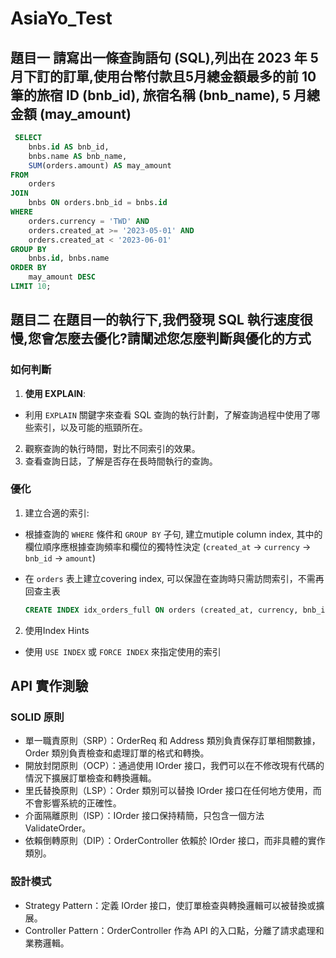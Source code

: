 # AsiaYo_Test

## 題目一 請寫出一條查詢語句 (SQL),列出在 2023 年 5 月下訂的訂單,使用台幣付款且5月總金額最多的前 10 筆的旅宿 ID (bnb_id), 旅宿名稱 (bnb_name), 5 月總金額 (may_amount)

```sql
 SELECT 
    bnbs.id AS bnb_id,
    bnbs.name AS bnb_name,
    SUM(orders.amount) AS may_amount
FROM 
    orders
JOIN 
    bnbs ON orders.bnb_id = bnbs.id
WHERE 
    orders.currency = 'TWD' AND
    orders.created_at >= '2023-05-01' AND 
    orders.created_at < '2023-06-01'
GROUP BY 
    bnbs.id, bnbs.name
ORDER BY 
    may_amount DESC
LIMIT 10; 
```


## 題目二 在題目一的執行下,我們發現 SQL 執行速度很慢,您會怎麼去優化?請闡述您怎麼判斷與優化的方式


### 如何判斷
 1. **使用 EXPLAIN**:
   - 利用 `EXPLAIN` 關鍵字來查看 SQL 查詢的執行計劃，了解查詢過程中使用了哪些索引，以及可能的瓶頸所在。
 2. 觀察查詢的執行時間，對比不同索引的效果。
 3. 查看查詢日誌，了解是否存在長時間執行的查詢。

### 優化

1. 建立合適的索引:
 - 根據查詢的 `WHERE` 條件和 `GROUP BY` 子句, 建立mutiple column index, 其中的欄位順序應根據查詢頻率和欄位的獨特性決定 (`created_at` -> `currency` -> `bnb_id` -> `amount`)

 - 在 `orders` 表上建立covering index, 可以保證在查詢時只需訪問索引，不需再回查主表
     ```sql
     CREATE INDEX idx_orders_full ON orders (created_at, currency, bnb_id, amount);
     ```
  
2. 使用Index Hints
 - 使用 `USE INDEX` 或 `FORCE INDEX` 來指定使用的索引

 
 
## API 實作測驗
 
### SOLID 原則
 - 單一職責原則（SRP）：OrderReq 和 Address 類別負責保存訂單相關數據，Order 類別負責檢查和處理訂單的格式和轉換。
 - 開放封閉原則（OCP）：通過使用 IOrder 接口，我們可以在不修改現有代碼的情況下擴展訂單檢查和轉換邏輯。
 - 里氏替換原則（LSP）：Order 類別可以替換 IOrder 接口在任何地方使用，而不會影響系統的正確性。
 - 介面隔離原則（ISP）：IOrder 接口保持精簡，只包含一個方法 ValidateOrder。
 - 依賴倒轉原則（DIP）：OrderController 依賴於 IOrder 接口，而非具體的實作類別。
 
### 設計模式
 - Strategy Pattern：定義 IOrder 接口，使訂單檢查與轉換邏輯可以被替換或擴展。
 - Controller Pattern：OrderController 作為 API 的入口點，分離了請求處理和業務邏輯。





